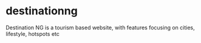 # destinationng
Destination NG is a tourism based website, with features focusing on cities, lifestyle, hotspots etc
